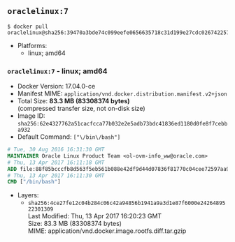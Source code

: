 ## `oraclelinux:7`

```console
$ docker pull oraclelinux@sha256:39470a3bde74c099eefe0656635718c31d199e27cdc026742257c0d445f7f7e9
```

-	Platforms:
	-	linux; amd64

### `oraclelinux:7` - linux; amd64

-	Docker Version: 17.04.0-ce
-	Manifest MIME: `application/vnd.docker.distribution.manifest.v2+json`
-	Total Size: **83.3 MB (83308374 bytes)**  
	(compressed transfer size, not on-disk size)
-	Image ID: `sha256:62e4327762a51cacfcca77b032e2e5adb73bdc41836ed1180d0fe8f7cebba932`
-	Default Command: `["\/bin\/bash"]`

```dockerfile
# Tue, 30 Aug 2016 16:31:30 GMT
MAINTAINER Oracle Linux Product Team <ol-ovm-info_ww@oracle.com>
# Thu, 13 Apr 2017 16:11:18 GMT
ADD file:88f85bcccfb8d563f5eb561b088e42df9d44d07836f81770c04cee72597aa949 in / 
# Thu, 13 Apr 2017 16:11:30 GMT
CMD ["/bin/bash"]
```

-	Layers:
	-	`sha256:4ce27fe12c04b284c06c42a94856b1941a9a3d1e87f6000e2426489522301309`  
		Last Modified: Thu, 13 Apr 2017 16:20:23 GMT  
		Size: 83.3 MB (83308374 bytes)  
		MIME: application/vnd.docker.image.rootfs.diff.tar.gzip
